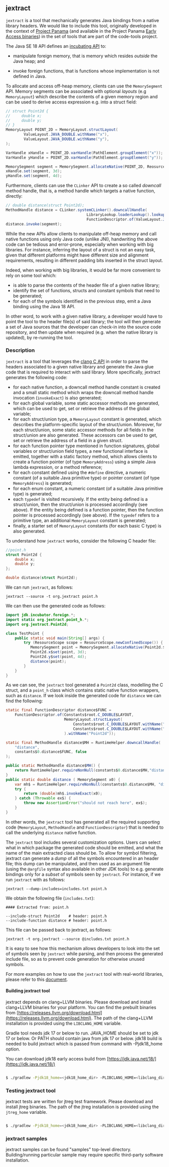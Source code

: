 ## jextract

`jextract` is a tool that mechanically generates Java bindings from a native library headers. We would like to include this tool, originally developed in the context of [Project Panama](https://openjdk.java.net/projects/panama/) (and available in the Project Panama [Early Access binaries](https://jdk.java.net/panama/)) in the set of tools that are part of the code-tools project.

The Java SE 18 API defines an [incubating API](https://openjdk.java.net/jeps/419) to:

* manipulate foreign memory, that is memory which resides *outside* the Java heap; and

* invoke foreign functions, that is functions whose implementation is not defined in Java.

To allocate and access off-heap memory, clients can use the `MemorySegment` API. Memory segments can be associated with optional *layouts* (e.g `MemoryLayout`) which describe the contents of a given memory region and can be used to derive access expression e.g. into a struct field:

```java
// struct Point2d {
//     double x;
//     double y;
// }
MemoryLayout POINT_2D = MemoryLayout.structLayout(
        ValueLayout.JAVA_DOUBLE.withName("x"),
        ValueLayout.JAVA_DOUBLE.withName("y"),
);

VarHandle xHandle = POINT_2D.varHandle(PathElement.groupElement("x")); // var handle to access Point2d::x
VarHandle yHandle = POINT_2D.varHandle(PathElement.groupElement("y")); // var handle to access Point2d::x

MemorySegment segment = MemorySegment.allocateNative(POINT_2D, ReosurceScope.newImplicitScope());
xHandle.set(segment, 3d);
yHandle.set(segment, 4d);
```

Furthermore, clients can use the `CLinker` API to create a so called *downcall* method handle, that is, a method handle which targets a native function, directly:

```java
// double distance(struct Point2d);
MethodHandle distance = CLinker.systemCLinker().downcallHandle(
                                    LibraryLookup.loaderLookup().lookup("distance").get()
                                    FunctionDescriptor.of(ValueLayout.JAVA_DOUBLE, POINT_2D);
distance.invoke(segment);
```

While the new APIs allow clients to manipulate off-heap memory and call native functions using only Java code (unlike JNI), handwriting the above code can be tedious and error-prone, especially when working with big libraries. For instance, inferring the layout of a struct is not an easy task, given that different platforms might have different size and alignment requirements, resulting in different padding bits inserted in the struct layout.

Indeed, when working with big libraries, it would be far more convenient to rely on some tool which:

* is able to parse the contents of the header file of a given native library;
* identify the set of functions, structs and constant symbols that need to be generated;
* for each of the symbols identified in the previous step, emit a Java binding using the Java 18 API.

In other word, to work with a given native library, a developer would have to point the tool to the header file(s) of said library; the tool will then generate a set of Java sources that the developer can check-in into the source code repository, and then update when required (e.g. when the native library is updated), by re-running the tool.

### Description

`jextract` is a tool that leverages the [clang C API](https://clang.llvm.org/doxygen/group__CINDEX.html) in order to parse the headers associated to a given native library and generate the Java glue code that is required to interact with said library. More specifically, jextract generates the following code:

* for each native function, a downcall method handle constant is created and a small static method which wraps the downcall method handle invocation (`invokeExact`) is also generated;
* for each global variable, some static accessor methods are generated, which can be used to get, set or retrieve the address of the global variable;
* for each struct/union type, a `MemoryLayout` constant is generated, which describes the platform-specific layout of the struct/union. Moreover, for each struct/union, some static accessor methods for all fields in the struct/union are also generated. These accessors can be used to get, set or retrieve the address of a field in a given struct.
* for each function pointer type mentioned in function signatures, global variables or struct/union field types, a new functional interface is emitted, together with a static factory method, which allows clients to create a function pointer (of type `MemoryAddress`) using a simple Java lambda expression, or a method reference;
* for each constant defined using the  `#define`  directive, a numeric constant (of a suitable Java primitive type) or pointer constant (of type `MemoryAddress`) is generated;
* for each enum constant, a numeric constant (of a suitable Java primitive type) is generated;
* each `typedef` is visited recursively. If the entity being defined is a struct/union, then the struct/union is processed accordingly (see above). If the entity being defined is a function pointer, then the function pointer is processed accordingly (see above). If the `typedef` refers to a primitive type, an additional `MemoryLayout` constant is generated;
* finally, a starter set of `MemoryLayout` constants (for each basic C type) is also generated.

To understand how `jextract` works, consider the following C header file:

```c
//point.h
struct Point2d {
    double x;
    double y;
};

double distance(struct Point2d);
```

We can run `jextract`, as follows:

```
jextract --source -t org.jextract point.h
```

We can then use the generated code as follows:

```java
import jdk.incubator.foreign.*;
import static org.jextract.point_h.*;
import org.jextract.Point2d;

class TestPoint {
    public static void main(String[] args) {
        try (ResourceScope scope = ResourceScope.newConfinedScope()) {
           MemorySegment point = MemorySegment.allocateNative(Point2d.$LAYOUT(), scope);
           Point2d.x$set(point, 3d);
           Point2d.y$set(point, 4d);
           distance(point);
        }
    }
}
```

As we can see, the `jextract` tool generated a `Point2d` class, modelling the C struct, and a `point_h` class which contains static native function wrappers, such as `distance`. If we look inside the generated code for `distance` we can find the following:

```java
static final FunctionDescriptor distance$FUNC =
    FunctionDescriptor.of(Constants$root.C_DOUBLE$LAYOUT,
                          MemoryLayout.structLayout(
    	                      Constants$root.C_DOUBLE$LAYOUT.withName("x"),
                              Constants$root.C_DOUBLE$LAYOUT.withName("y")
                          ).withName("Point2d"));

static final MethodHandle distance$MH = RuntimeHelper.downcallHandle(
    "distance",
    constants$0.distance$FUNC, false
);

public static MethodHandle distance$MH() {
    return RuntimeHelper.requireNonNull(constants$0.distance$MH,"distance");
}
public static double distance ( MemorySegment x0) {
    var mh$ = RuntimeHelper.requireNonNull(constants$0.distance$MH, "distance");
    try {
        return (double)mh$.invokeExact(x0);
    } catch (Throwable ex$) {
        throw new AssertionError("should not reach here", ex$);
    }
}
```

In other words, the `jextract` tool has generated all the required supporting code (`MemoryLayout`, `MethodHandle` and `FunctionDescriptor`) that is needed to call the underlying `distance` native function.

The `jextract` tool includes several customization options. Users can select what in which package the generated code should be emitted, and what the name of the main extracted class should be. To allow for symbol filtering, jextract can generate a *dump* of all the symbols encountered in an header file; this dump can be manipulated, and then used as an argument file (using the `@argfile` syntax also available in other JDK tools) to e.g. generate bindings only for a *subset* of symbols seen by `jextract`. For instance, if we run `jextract` with as follows:

```
jextract --dump-includes=includes.txt point.h
```

We obtain the following file (`includes.txt`):

```
#### Extracted from: point.h

--include-struct Point2d    # header: point.h
--include-function distance # header: point.h
```

This file can be passed back to jextract, as follows:

```
jextract -t org.jextract --source @includes.txt point.h
```

It is easy to see how this mechanism allows developers to look into the set of symbols seen by `jextract` while parsing, and then process the generated include file, so as to prevent code generation for otherwise unused symbols.

For more examples on how to use the `jextract` tool with real-world libraries, please refer to this [document](https://github.com/openjdk/panama-foreign/blob/d8c0fe5918cb1c6c744eb26797ea4fa04142c237/doc/panama_jextract.md).


#### Building jextract tool

jextract depends on clang+LLVM binaries. Please download and install clang+LLVM binaries for your platform.
You can find the prebuilt binaries from [https://releases.llvm.org/download.html](https://releases.llvm.org/download.html). The path of the clang+LLVM installation is provided using the `LIBCLANG_HOME` variable.

Gradle tool needs jdk 17 or below to run. JAVA_HOME should be set to
jdk 17 or below. Or PATH should contain java from jdk 17 or below. jdk18 build is
needed to build jextract which is passed from command with -Pjdk18_home option.

You can download jdk18 early access build from [https://jdk.java.net/18/](https://jdk.java.net/18/)

```sh

$ ./gradlew -Pjdk18_home=<jdk18_home_dir> -PLIBCLANG_HOME=<libclang_dir> clean verify

```

### Testing jextract tool

jextract tests are written for jtreg test framework. Please download and install jtreg binaries.
The path of the jtreg installation is provided using the `jtreg_home` variable.

```sh

$ ./gradlew -Pjdk18_home=<jdk18_home_dir> -PLIBCLANG_HOME=<libclang_dir> -Pjtreg_home=<jtreg_dir> clean jtreg

```

### jextract samples

jextract samples can be found "samples" top-level directory. Building/running particular sample may require
specific third-party software installation.
